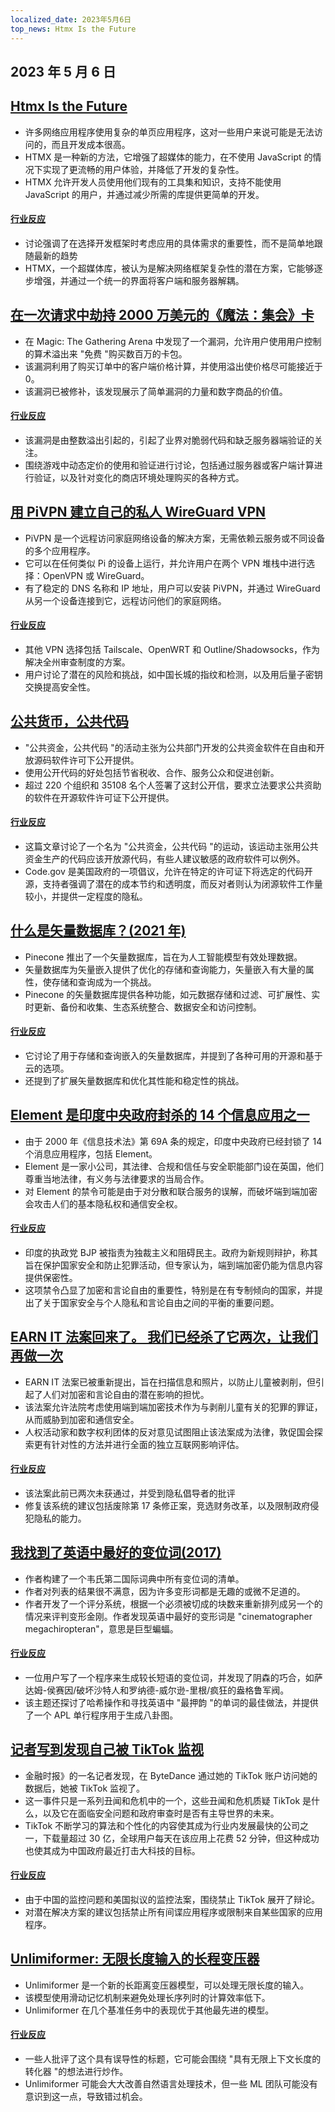 ```yaml
---
localized_date: 2023年5月6日
top_news: Htmx Is the Future
---
```


## 2023 年 5 月 6 日

## [Htmx Is the Future](https://quii.dev/HTMX_is_the_Future)

- 许多网络应用程序使用复杂的单页应用程序，这对一些用户来说可能是无法访问的，而且开发成本很高。
- HTMX 是一种新的方法，它增强了超媒体的能力，在不使用 JavaScript 的情况下实现了更流畅的用户体验，并降低了开发的复杂性。
- HTMX 允许开发人员使用他们现有的工具集和知识，支持不能使用 JavaScript 的用户，并通过减少所需的库提供更简单的开发。

#### [行业反应](http://news.ycombinator.com/item?id=35829733)

- 讨论强调了在选择开发框架时考虑应用的具体需求的重要性，而不是简单地跟随最新的趋势
- HTMX，一个超媒体库，被认为是解决网络框架复杂性的潜在方案，它能够逐步增强，并通过一个统一的界面将客户端和服务器解耦。

## [在一次请求中劫持 2000 万美元的《魔法：集会》卡](https://www.mayer.cool/writings/Heisting-20-Million-in-Magic-Cards/)

- 在 Magic: The Gathering Arena 中发现了一个漏洞，允许用户使用用户控制的算术溢出来 "免费 "购买数百万的卡包。
- 该漏洞利用了购买订单中的客户端价格计算，并使用溢出使价格尽可能接近于 0。
- 该漏洞已被修补，该发现展示了简单漏洞的力量和数字商品的价值。

#### [行业反应](http://news.ycombinator.com/item?id=35824115)

- 该漏洞是由整数溢出引起的，引起了业界对脆弱代码和缺乏服务器端验证的关注。
- 围绕游戏中动态定价的使用和验证进行讨论，包括通过服务器或客户端计算进行验证，以及针对变化的商店环境处理购买的各种方式。

## [用 PiVPN 建立自己的私人 WireGuard VPN](https://www.jeffgeerling.com/blog/2023/build-your-own-private-wireguard-vpn-pivpn)

- PiVPN 是一个远程访问家庭网络设备的解决方案，无需依赖云服务或不同设备的多个应用程序。
- 它可以在任何类似 Pi 的设备上运行，并允许用户在两个 VPN 堆栈中进行选择：OpenVPN 或 WireGuard。
- 有了稳定的 DNS 名称和 IP 地址，用户可以安装 PiVPN，并通过 WireGuard 从另一个设备连接到它，远程访问他们的家庭网络。

#### [行业反应](http://news.ycombinator.com/item?id=35828046)

- 其他 VPN 选择包括 Tailscale、OpenWRT 和 Outline/Shadowsocks，作为解决全州审查制度的方案。
- 用户讨论了潜在的风险和挑战，如中国长城的指纹和检测，以及用后量子密钥交换提高安全性。

## [公共货币，公共代码](https://publiccode.eu/en/)

- "公共资金，公共代码 "的活动主张为公共部门开发的公共资金软件在自由和开放源码软件许可下公开提供。
- 使用公开代码的好处包括节省税收、合作、服务公众和促进创新。
- 超过 220 个组织和 35108 名个人签署了这封公开信，要求立法要求公共资助的软件在开源软件许可证下公开提供。

#### [行业反应](http://news.ycombinator.com/item?id=35824320)

- 这篇文章讨论了一个名为 "公共资金，公共代码 "的运动，该运动主张用公共资金生产的代码应该开放源代码，有些人建议敏感的政府软件可以例外。
- Code.gov 是美国政府的一项倡议，允许在特定的许可证下将选定的代码开源，支持者强调了潜在的成本节约和透明度，而反对者则认为闭源软件工作量较小，并提供一定程度的隐私。

## [什么是矢量数据库？(2021 年)](https://www.pinecone.io/learn/vector-database/)

- Pinecone 推出了一个矢量数据库，旨在为人工智能模型有效处理数据。
- 矢量数据库为矢量嵌入提供了优化的存储和查询能力，矢量嵌入有大量的属性，使存储和查询成为一个挑战。
- Pinecone 的矢量数据库提供各种功能，如元数据存储和过滤、可扩展性、实时更新、备份和收集、生态系统整合、数据安全和访问控制。

#### [行业反应](http://news.ycombinator.com/item?id=35826929)

- 它讨论了用于存储和查询嵌入的矢量数据库，并提到了各种可用的开源和基于云的选项。
- 还提到了扩展矢量数据库和优化其性能和稳定性的挑战。

## [Element 是印度中央政府封杀的 14 个信息应用之一](https://element.io/blog/india-bans-flagship-client-for-the-matrix-network/)

- 由于 2000 年《信息技术法》第 69A 条的规定，印度中央政府已经封锁了 14 个消息应用程序，包括 Element。
- Element 是一家小公司，其法律、合规和信任与安全职能部门设在英国，他们尊重当地法律，有义务与法律要求的当局合作。
- 对 Element 的禁令可能是由于对分散和联合服务的误解，而破坏端到端加密会攻击人们的基本隐私权和通信安全权。

#### [行业反应](http://news.ycombinator.com/item?id=35826946)

- 印度的执政党 BJP 被指责为独裁主义和阻碍民主。政府为新规则辩护，称其旨在保护国家安全和防止犯罪活动，但专家认为，端到端加密仍能为信息内容提供保密性。
- 这项禁令凸显了加密和言论自由的重要性，特别是在有专制倾向的国家，并提出了关于国家安全与个人隐私和言论自由之间的平衡的重要问题。

## [EARN IT 法案回来了。 我们已经杀了它两次，让我们再做一次](https://tutanota.com/blog/posts/earn-it-barr-encryption)

- EARN IT 法案已被重新提出，旨在扫描信息和照片，以防止儿童被剥削，但引起了人们对加密和言论自由的潜在影响的担忧。
- 该法案允许法院考虑使用端到端加密技术作为与剥削儿童有关的犯罪的罪证，从而威胁到加密和通信安全。
- 人权活动家和数字权利团体的反对意见试图阻止该法案成为法律，敦促国会探索更有针对性的方法并进行全面的独立互联网影响评估。

#### [行业反应](http://news.ycombinator.com/item?id=35826088)

- 该法案此前已两次未获通过，并受到隐私倡导者的批评
- 修复该系统的建议包括废除第 17 条修正案，竞选财务改革，以及限制政府侵犯隐私的能力。

## [我找到了英语中最好的变位词(2017)](https://blog.plover.com/lang/anagram-scoring.html)

- 作者构建了一个韦氏第二国际词典中所有变位词的清单。
- 作者对列表的结果很不满意，因为许多变形词都是无趣的或微不足道的。
- 作者开发了一个评分系统，根据一个必须被切成的块数来重新排列成另一个的情况来评判变形金刚。作者发现英语中最好的变形词是 "cinematographer megachiropteran"，意思是巨型蝙蝠。

#### [行业反应](http://news.ycombinator.com/item?id=35824173)

- 一位用户写了一个程序来生成较长短语的变位词，并发现了阴森的巧合，如萨达姆-侯赛因/破坏沙特人和罗纳德-威尔逊-里根/疯狂的盎格鲁军阀。
- 该主题还探讨了哈希操作和寻找英语中 "最押韵 "的单词的最佳做法，并提供了一个 APL 单行程序用于生成八卦图。

## [记者写到发现自己被 TikTok 监视](https://arstechnica.com/tech-policy/2023/05/tiktok-spied-on-me-why/)

- 金融时报》的一名记者发现，在 ByteDance 通过她的 TikTok 账户访问她的数据后，她被 TikTok 监视了。
- 这一事件只是一系列丑闻和危机中的一个，这些丑闻和危机质疑 TikTok 是什么，以及它在面临安全问题和政府审查时是否有主导世界的未来。
- TikTok 不断学习的算法和个性化的内容使其成为行业内发展最快的公司之一，下载量超过 30 亿，全球用户每天在该应用上花费 52 分钟，但这种成功也使其成为中国政府最近打击大科技的目标。

#### [行业反应](http://news.ycombinator.com/item?id=35829294)

- 由于中国的监控问题和美国拟议的监控法案，围绕禁止 TikTok 展开了辩论。
- 对潜在解决方案的建议包括禁止所有间谍应用程序或限制来自某些国家的应用程序。

## [Unlimiformer: 无限长度输入的长程变压器](https://arxiv.org/abs/2305.01625)

- Unlimiformer 是一个新的长距离变压器模型，可以处理无限长度的输入。
- 该模型使用滑动记忆机制来避免处理长序列时的计算效率低下。
- Unlimiformer 在几个基准任务中的表现优于其他最先进的模型。

#### [行业反应](http://news.ycombinator.com/item?id=35832802)

- 一些人批评了这个具有误导性的标题，它可能会围绕 "具有无限上下文长度的转化器 "的想法进行炒作。
- Unlimiformer 可能会大大改善自然语言处理技术，但一些 ML 团队可能没有意识到这一点，导致错过机会。
